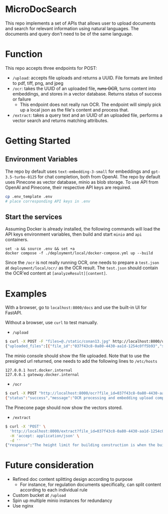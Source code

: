 MicroDocSearch
===

This repo implements a set of APIs that allows user to upload documents and search for relevant information using natural languages. The documents and query don't need to be of the same language.

# Function
This repo accepts three endpoints for POST:
- `/upload`: accepts file uploads and returns a UUID. File formats are limited to pdf, tiff, png, and jpeg
- `/ocr`: takes the UUID of an uploaded file, ~~runs OCR~~, turns content into embeddings, and stores in a vector database. Returns status of success or failure
  - This endpoint does not really run OCR. The endpoint will simply pick up a local json as the file's content and process that.
- `/extract`: takes a query text and an UUID of an uploaded file, performs a vector search and returns matching attributes. 

# Getting Started
## Environment Variables
The repo by default uses `text-embedding-3-small` for embeddings and `gpt-3.5-turbo-0125` for chat completion, both from OpenAI.
The repo by default uses Pinecone as vector database, minio as blob storage.
To use API from OpenAI and Pinecone, their respective API keys are required.
```sh
cp .env_template .env
# place corresponding API keys in .env
```

## Start the services
Assuming Docker is already installed, the following commands will load the API keys environment variables, then build and start `minio` and `api` containers.
```
set -a && source .env && set +a
docker compose -f ./deployment/local/docker-compose.yml up --build
```
Since the `/ocr` is not really running OCR, one needs to prepare a `test.json` at `deployment/local/ocr/` as the OCR result.
The `test.json` should contain the OCR'ed content at `[analyzeResult][content]`.

# Examples
With a browser, go to `localhost:8000/docs` and use the built-in UI for FastAPI.

Without a browser, use `curl` to test manually.
- `/upload`
```bash
$ curl -X POST -F "files=@./static/conan13.jpg" http://localhost:8000/upload
{"uploaded_files":[{"file_id":"037f43c8-0a80-4430-aa1d-1254c0ff5b93","signed_url":"http://host.docker.internal:9000/uploads/037f43c8-0a80-4430-aa1d-1254c0ff5b93?X-Amz-Algorithm=AWS4-HMAC-SHA256&X-Amz-Credential=minioadmin%2F20240514%2Fus-east-1%2Fs3%2Faws4_request&X-Amz-Date=20240514T225202Z&X-Amz-Expires=3600&X-Amz-SignedHeaders=host&X-Amz-Signature=83c1d0f9748a63d8a1e4eca448650b61da1a90f6ef0d500d4a0ce2a87f092478"}]}
```
The minio console should show the file uploaded.
Note that to use the presigned url returned, one needs to add the following lines to `/etc/hosts`
```
127.0.0.1 host.docker.internal
127.0.0.1 gateway.docker.internal
```
- `/ocr`
```bash
$ curl -X POST "http://localhost:8000/ocr?file_id=037f43c8-0a80-4430-aa1d-1254c0ff5b93" # might take a while
{"status":"success","message":"OCR processing and embedding upload completed."}
```
The Pinecone page should now show the vectors stored.
- `/extract`
```bash
$ curl -X 'POST' \
  'http://localhost:8000/extract?file_id=037f43c8-0a80-4430-aa1d-1254c0ff5b93&query=what%27s%20the%20height%20limit%20of%20building%20construction' \
  -H 'accept: application/json' \
  -d ''
{"response":"The height limit for building construction is when the building's height exceeds thirty-one meters. In such cases, special evacuation staircases must be provided for certain floors. The specific requirements for these staircases are outlined in the regulations."}
```

# Future consideration
- Refined doc content splitting design according to purpose
  - For instance, for regulation documents specifically, can split content according to each individual rule
- Custom bucket at `/upload`
- Spin up multiple minio instances for redundancy
- Use nginx
